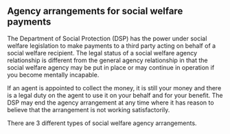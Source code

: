 ##  Agency arrangements for social welfare payments

The Department of Social Protection (DSP) has the power under social welfare
legislation to make payments to a third party acting on behalf of a social
welfare recipient. The legal status of a social welfare agency relationship is
different from the general agency relationship in that the social welfare
agency may be put in place or may continue in operation if you become mentally
incapable.

If an agent is appointed to collect the money, it is still your money and
there is a legal duty on the agent to use it on your behalf and for your
benefit. The DSP may end the agency arrangement at any time where it has
reason to believe that the arrangement is not working satisfactorily.

There are 3 different types of social welfare agency arrangements.
